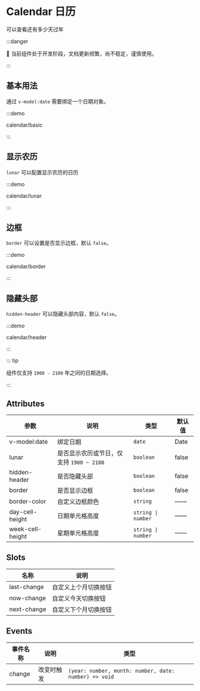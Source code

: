 # Calendar 日历

可以查看还有多少天过年

:::danger

🚧 当前组件处于开发阶段，文档更新频繁，尚不稳定，谨慎使用。

:::

## 基本用法

通过 `v-model:date` 需要绑定一个日期对象。

:::demo

calendar/basic

:::

## 显示农历

`lunar` 可以配置显示农历的日历

:::demo

calendar/lunar

:::

## 边框

`border` 可以设置是否显示边框，默认 `false`。

:::demo

calendar/border

:::

## 隐藏头部

`hidden-header` 可以隐藏头部内容，默认 `false`。

:::demo

calendar/header

:::

::: tip

组件仅支持 `1900 - 2100` 年之间的日期选择。

:::

## Attributes

| 参数             | 说明                                     | 类型               | 默认值 |
| ---------------- | ---------------------------------------- | ------------------ | ------ |
| v-model:date     | 绑定日期                                 | `date`             | Date   |
| lunar            | 是否显示农历或节日，仅支持 `1900 ~ 2100` | `boolean`          | false  |
| hidden-header    | 是否隐藏头部                             | `boolean`          | false  |
| border           | 是否显示边框                             | `boolean`          | false  |
| border-color     | 自定义边框颜色                           | `string`           | ——     |
| day-cell-height  | 日期单元格高度                           | `string \| number` | ——     |
| week-cell-height | 星期单元格高度                           | `string \| number` | ——     |

## Slots

| 名称        | 说明                 |
| ----------- | -------------------- |
| last-change | 自定义上个月切换按钮 |
| now-change  | 自定义今天切换按钮   |
| next-change | 自定义下个月切换按钮 |

## Events

| 事件名称 | 说明       | 类型                                                  |
| -------- | ---------- | ----------------------------------------------------- |
| change   | 改变时触发 | `(year: number, month: number, date: number) => void` |
